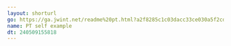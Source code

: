 ```yaml
---
layout: shorturl
go: https://ga.jwint.net/readme%20pt.html?a2f8285c1c03dacc33ce030a5f2cd834c9606e7e61598ba
name: PT self example
dt: 240509155818
---
```

